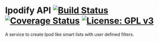 # Ipodify API [![Build Status](https://travis-ci.org/pablerass/ipodify-api.svg?branch=master)](https://travis-ci.org/pablerass/ipodify-api) [![Coverage Status](https://coveralls.io/repos/github/pablerass/ipodify-api/badge.svg?branch=master)](https://coveralls.io/github/pablerass/ipodify-api?branch=master) [![License: GPL v3](https://img.shields.io/badge/License-GPLv3-blue.svg)](https://www.gnu.org/licenses/gpl-3.0)

A service to create Ipod like smart lists with user defined filters.